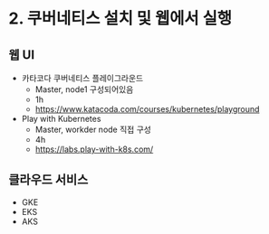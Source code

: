 # 2. 쿠버네티스 설치 및 웹에서 실행



## 웹 UI

- 카타코다 쿠버네티스 플레이그라운드
  - Master, node1 구성되어있음
  - 1h
  - https://www.katacoda.com/courses/kubernetes/playground
- Play with Kubernetes
  - Master, workder node 직접 구성
  - 4h
  - https://labs.play-with-k8s.com/



## 클라우드 서비스

- GKE
- EKS
- AKS



